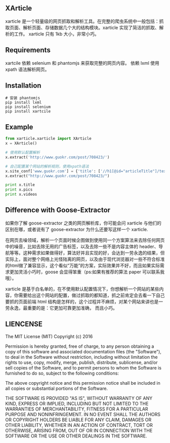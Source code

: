 ## XArticle

xarticle 是一个轻量级的网页抓取和解析工具。在完整的爬虫系统中一般包括：抓取页面、解析页面、存储数据几个大的结构模块。xarticle 实现了简洁的抓取、解析的工作。
xarticle 只有 1kb 大小，非常小巧。

## Requirements

xartcile 依赖 selenium 和 phantomjs 来获取完整的网页内容。
依赖 lxml 使用 xpath 语法解析网页。

## Installation

```shell
# 安装 phantomjs
pip install lxml
pip install selenium
pip install xartcile
```

## Example

```python
from xarticle.xarticle import XArticle
x = XArticle()

# 使用默认配置解析
x.extract('http://www.guokr.com/post/708423/') 

# 自己配置某个网站的解析规则，使用xpath语法
x.site_conf['www.guokr.com'] = {'title': ['//h1[@id="articleTitle"]/text()'], 'pics': ['//div[@class="post-txt"]/img/@src']}
x.extract("http://www.guokr.com/post/708423/")

print x.title
print x.pics
print x.videos

```

## Difference with Goose-Extractor

如果你了解 goose-extractor 之类的网页解析库，你可能会问 xarticle 与他们的区别在哪，或者说有了 goose-extractor 为什么还要写这样一个 xarticle.

在网页去噪领域，解析一个页面时候企图做到使用同一个方案算法来去除任何网页中的噪音，比如去除无用的广告标签，以及去除一些不是内容主体的 header、导航等等。这种需求如果做得好，算法好并且实现的好，会达到一劳永逸的结果，但实际上，面对整个网络上光怪陆离的网页，以及由于现代浏览器对一些不符合标准的html做了兼容显示，这个看似“万能”的方案，实际效果并不好，而且如果实际需求更加灵活小巧时，goose 会显得笨重（ps:如果有推荐的算法 paper 可以联系我哦）。

xarticle 是基于白名单的，在不使用默认配置情况下，你想解析一个网站的某些内容，你需要给出这个网站的配置，做过抓取的都知道，抓之前肯定会去看一下自己要抓的页面前端 html 结构是怎样的，这个过程并不麻烦，对某个网站来讲也是一劳永逸，最重要的是：它更加可靠更加准确， 而且小巧。


## LIENCENSE

The MIT License (MIT)
Copyright (c) 2016 <copyright kagb>

Permission is hereby granted, free of charge, to any person obtaining a copy of this software and associated documentation files (the "Software"), to deal in the Software without restriction, including without limitation the rights to use, copy, modify, merge, publish, distribute, sublicense, and/or sell copies of the Software, and to permit persons to whom the Software is furnished to do so, subject to the following conditions:

The above copyright notice and this permission notice shall be included in all copies or substantial portions of the Software.

THE SOFTWARE IS PROVIDED "AS IS", WITHOUT WARRANTY OF ANY KIND, EXPRESS OR IMPLIED, INCLUDING BUT NOT LIMITED TO THE WARRANTIES OF MERCHANTABILITY, FITNESS FOR A PARTICULAR PURPOSE AND NONINFRINGEMENT. IN NO EVENT SHALL THE AUTHORS OR COPYRIGHT HOLDERS BE LIABLE FOR ANY CLAIM, DAMAGES OR OTHER LIABILITY, WHETHER IN AN ACTION OF CONTRACT, TORT OR OTHERWISE, ARISING FROM, OUT OF OR IN CONNECTION WITH THE SOFTWARE OR THE USE OR OTHER DEALINGS IN THE SOFTWARE.
